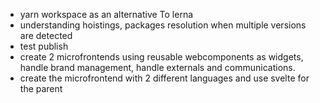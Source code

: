 - yarn workspace as an alternative To lerna
- understanding hoistings, packages resolution when multiple versions are detected
- test publish
- create 2 microfrontends using reusable webcomponents as widgets, handle brand management, handle externals and communications.
- create the microfrontend with 2 different languages and use svelte for the parent
